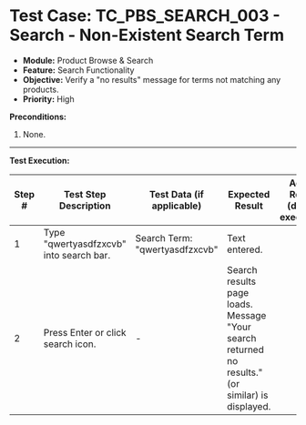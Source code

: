 # Test Case: TC_PBS_SEARCH_003 - Search - Non-Existent Search Term

* **Module:** Product Browse & Search
* **Feature:** Search Functionality
* **Objective:** Verify a "no results" message for terms not matching any products.
* **Priority:** High

**Preconditions:**
1.  None.

---
**Test Execution:**

| Step # | Test Step Description                                                                 | Test Data (if applicable)                     | Expected Result                                                                                                                               | Actual Result (during execution) | Status (during execution) | Notes (during execution) |
|--------|---------------------------------------------------------------------------------------|-----------------------------------------------|-----------------------------------------------------------------------------------------------------------------------------------------------|----------------------------------|---------------------------|--------------------------|
| 1      | Type "qwertyasdfzxcvb" into search bar.                                               | Search Term: "qwertyasdfzxcvb"                | Text entered.                                                                                                                                 |                                  |                           |                          |
| 2      | Press Enter or click search icon.                                                     | -                                             | Search results page loads. Message "Your search returned no results." (or similar) is displayed.                                                |                                  |                           |                          |
